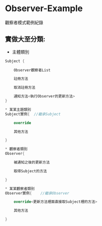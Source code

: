 # Observer-Example
觀察者模式範例紀錄

## 實做大至分類:
* 主體類別
``` C#
Subject { 
    
    Observer觀察者List

    註冊方法

    取消註冊方法

    通知方法<執行Observer的更新方法> 
}
```

``` C#
* 某某主題類別
Subject實例{  //繼承Subject

    override

    其他方法

}
```

``` C#
* 觀察者類別
Observer{

    被通知之後的更新方法

    取得Subject的方法

}
```

``` C#
* 某某觀察者類別
Observer實例{    //繼承Observer

    override<更新方法裡面直接取Subject裡的方法>

    其他方法

}
```
